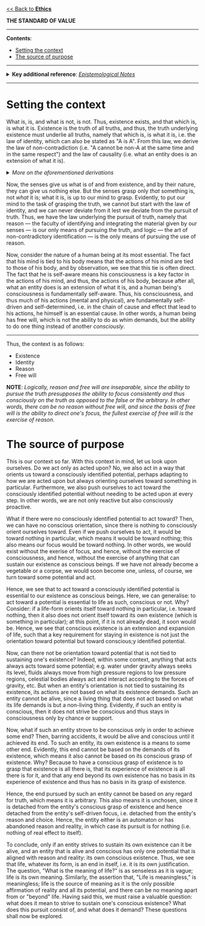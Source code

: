 [<< Back to **Ethics**](https://pranigopu.github.io/philosophy/ethics)

**THE STANDARD OF VALUE**

---

**Contents**:

- [Setting the context](#setting-the-context)
- [The source of purpose](#the-source-of-purpose)

---

<details><summary><b>Key additional reference</b>: <a href="https://pranigopu.github.io/philosophy/ethics/epistemological-mistakes-in-proving-life-as-the-standard-of-value.html"><i>Epistemological Notes</i></a></summary>This is an important epistemological discussion on the potential conceptual and logical mistakes that must be avoided in any proof, with the proof of life as the standard of value taken as the case study.</details>

---

# Setting the context
What is, is, and what is not, is not. Thus, existence exists, and that which is, is what it is. Existence is the truth of all truths, and thus, the truth underlying existence must underlie all truths, namely that which is, is what it is, i.e. the law of identity, which can also be stated as "A is A". From this law, we derive the law of non-contradiction (i.e. "A cannot be non-A at the same time and in the same respect") and the law of causality (i.e. what an entity does is an extension of what it is).

<details><summary><i>More on the aforementioned derivations</i></summary><p style="color:blue">If A is A, then A cannot be its negation at the same time and in the same respect, for then, it would not be A. Thus, we get the first corollary of the law of identity, namely the law of non-contradiction. Now, note that an action is always an action of an entity. Thus, an action can never exist apart from the entity, and since nothing exists apart from its identity, an action can also never exist apart from the entity's identity. Lastly, by the law of non-contradiction, an action can also never exist in contradiction to the entity's identity. Thus, we have the law of action, namely that what an entity does is an extension of what it is, i.e. the law of causality.</p></details>

Now, the senses give us what is of and from existence, and by their nature, they can give us nothing else. But the senses grasp only _that_ something is, not _what_ it is; what it is, is up to our mind to grasp. Evidently, to put our mind to the task of grasping the truth, we cannot but start with the law of identity, and we can never deviate from it lest we deviate from the pursuit of truth. Thus, we have the law underlying the pursuit of truth, namely that reason — the faculty of identifying and integrating the material given by our senses — is our only means of pursuing the truth, and logic — the art of non-contradictory identification — is the only means of pursuing the use of reason.

Now, consider the nature of a human being at its most essential. The fact that his mind is tied to his body means that the actions of his mind are tied to those of his body, and by observation, we see that this tie is often direct. The fact that he is self-aware means his consciousness is a key factor in the actions of his mind, and thus, the actions of his body, because after all, what an entity does is an extension of what it is, and a human being's consciousness is fundamentally self-aware. Thus, his consciousness, and thus much of his actions (mental and physical), are fundamentally self-driven and self-determined, i.e. in the chain of cause and effect that lead to his actions, he himself is an essential cause. In other words, a human being has free will, which is not the ability to do as whim demands, but the ability to do one thing instead of another _consciously_.

---

Thus, the context is as follows:

- Existence
- Identity
- Reason
- Free will

**NOTE**: _Logically, reason and free will are inseparable, since the ability to pursue the truth presupposes the ability to focus consistently and thus consciously on the truth as opposed to the false or the arbitrary. In other words, there can be no reason without free will, and since the basis of free will is the ability to direct one's focus, the fullest exercise of free will is the exercise of reason._

# The source of purpose
This is our context so far. With this context in mind, let us look upon ourselves. Do we act only as acted upon? No, we also act in a way that orients us toward a consciously identified potential, perhaps adapting to how we are acted upon but always orienting ourselves toward something in particular. Furthermore, we also push ourselves to act toward the consciously identified potential without needing to be acted upon at every step. In other words, we are not only reactive but also consciously proactive.

What if there were no consciously identified potential to act toward? Then, we can have no conscious orientation, since there is nothing to consciously orient ourselves toward. Even if we push ourselves to act, it would be toward nothing in particular, which means it would be toward nothing; this also means our focus would be toward nothing. In other words, we would exist without the exerise of focus, and hence, without the exercise of consciousness, and hence, without the exercise of anything that can sustain our existence as conscious beings. If we have not already become a vegetable or a corpse, we would soon become one, unless, of course, we turn toward some potential and act.

Hence, we see that to act toward a consciously identified potential is essential to our existence as conscious beings. Here, we can generalise: to act toward a potential is essential to life as such, conscious or not. Why? Consider: if a life-form orients itself toward nothing in particular, i.e. toward nothing, then it also does not orient itself toward its own existence (which is something in particular); at this point, if it is not already dead, it soon would be. Hence, we see that conscious existence is an extension and expansion of life, such that a key requirement for staying in existence is not just the orientation toward potential but toward conscious;y identified potential.

Now, can there not be orientation toward potential that is not tied to sustaining one's existence? Indeed, within some context, anything that acts always acts toward some potential; e.g. water under gravity always seeks its level, fluids always move from high pressure regions to low pressure regions, celestial bodies always act and interact according to the forces of gravity, etc. But when an entity's orientation is not tied to sustaining its existence, its actions are not based on what its existence demands. Such an entity cannot be alive, since a living thing that does not act based on what its life demands is but a non-living thing. Evidently, if such an entity is conscious, then it does not strive be conscious and thus stays in consciousness only by chance or support.

Now, what if such an entity strove to be conscious only in order to achieve some end? Then, barring accidents, it would be alive and conscious until it achieved its end. To such an entity, its own existence is a means to some other end. Evidently, this end cannot be based on the demands of its existence, which means it also cannot be based on its conscious grasp of existence. Why? Because to have a conscious grasp of existence is to grasp that existence is all there is, that its experience of existence is all there is for it, and that any end beyond its own existence has no basis in its experience of existence and thus has no basis in its grasp of existence.

Hence, the end pursued by such an entity cannot be based on any regard for truth, which means it is arbitrary. This also means it is unchosen, since it is detached from the entity's conscious grasp of existence and hence detached from the entity's self-driven focus, i.e. detached from the entity's reason and choice. Hence, the entity either is an automaton or has abandoned reason and reality, in which case its pursuit is for nothing (i.e. nothing of real effect to itself).

To conclude, only if an entity strives to sustain its own existence can it be alive, and an entity that is alive and conscious has only one potential that is aligned with reason and reality: its own conscious existence. Thus, we see that life, whatever its form, is an end in itself, i.e. it is its own justification. The question, "What is the meaning of life?" is as senseless as it is vague; life is its own meaning. Similarly, the assertion that, "Life is meaningless," is meaningless; life is the source of meaning as it is the only possible affirmation of reality and all its potential, and there can be no meaning apart from or "beyond" life. Having said this, we must raise a valuable question: what does it mean to strive to sustain one's conscious existence? What does this pursuit consist of, and what does it demand? These questions shall now be explored.